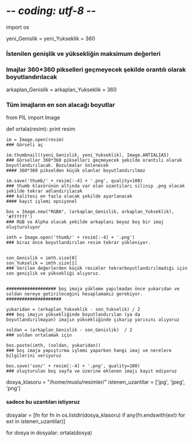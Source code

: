 # -*- coding: utf-8 -*-
import os

yeni_Genislik = yeni_Yukseklik = 360
### İstenilen genişlik ve yüksekliğin maksimum değerleri
### Imajlar 360*360 pikselleri geçmeyecek şekilde orantılı olarak boyutlandırılacak

arkaplan_Genislik = arkaplan_Yukseklik = 360
### Tüm imajların en son alacağı boyutlar


from PIL import Image


def ortala(resim):
    print resim

    im = Image.open(resim)
    ### Görseli aç
    
    im.thumbnail((yeni_Genislik, yeni_Yukseklik), Image.ANTIALIAS)
    ### Görseller 360*360 pikselleri geçmeyecek şekilde orantılı olarak boyutlandırılacak. Bozulmalar önlenecek
    #### 360*360 pikselden küçük olanlar boyutlandırılmaz
    
    im.save('thumb/' + resim[:-4] + '.png', quality=100)
    ### thumb klasörünün altında var olan uzantıları silinip .png olacak şekilde tekrar adlandırılacak
    ### kalitesi en fazla olacak şekilde ayarlanacak
    #### kayıt işlemi opsiyonel
    
    bos = Image.new("RGBA", (arkaplan_Genislik, arkaplan_Yukseklik), '#ffffff')
    ### RGB ve Alpha olacak şekilde arkaplanı beyaz boş bir imaj oluşturuluyor
    
    imth = Image.open('thumb/' + resim[:-4] + '.png')
    ### biraz önce boyutlandırılan resim tekrar yükleniyor.

    
    son_Genislik = imth.size[0]
    son_Yukselik = imth.size[1]
    ### Verilen değerlerden küçük resimler tekrarboyutlandırılmadığı için son genişlik ve yüksekliği alıyoruz.


    ################### boş imaja yükleme yapılmadan önce yukarıdan ve soldan nereye getirileceğini hesaplamamız gerekiyor. #####################
    
    yukaridan = (arkaplan_Yukseklik - son_Yukselik) / 2
    ### boş imajın yüksekliğinde boyutlandırılan (ya da boyutlandırılmayan) imajın yüksekliğinde çıkarıp yarısını alıyoruz
    
    soldan = (arkaplan_Genislik - son_Genislik)  / 2
    ### soldan ortalamak için 

    bos.paste(imth, (soldan, yukaridan))
    ### boş imaja yapıştırma işlemi yaparken hangi imaj ve nerelere bilgilerini veriyoruz
    
    bos.save('son/' + resim[:-4] + '.png', quality=100)
    ### oluşturulan boş sayfa ve üzerine eklenen imajı kayıt ediyoruz


dosya_klasoru = "/home/muslu/resimler/"
istenen_uzantilar = ['jpg', 'jpeg', 'png']
#### sadece bu uzantıları istiyoruz


dosyalar = [fn for fn in os.listdir(dosya_klasoru) if any(fn.endswith(ext) for ext in istenen_uzantilar)]


for dosya in dosyalar:
    ortala(dosya)
